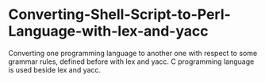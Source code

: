 # Converting-Shell-Script-to-Perl-Language-with-lex-and-yacc
Converting one programming language to another one with respect to some grammar rules, defined before with lex and yacc. C programming language is used beside lex and yacc.
